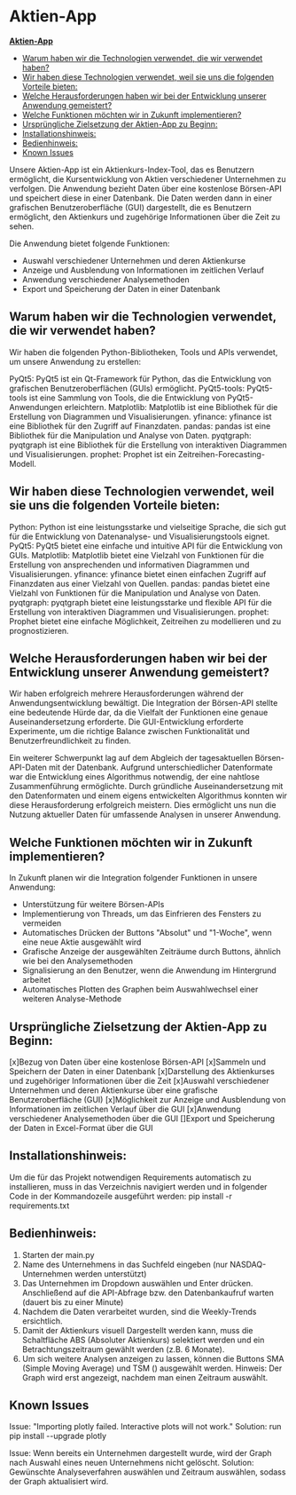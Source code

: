 # **Aktien-App**

[**Aktien-App**](#aktien-app)
  - [Warum haben wir die Technologien verwendet, die wir verwendet haben?](#warum-haben-wir-die-technologien-verwendet-die-wir-verwendet-haben)
  - [Wir haben diese Technologien verwendet, weil sie uns die folgenden Vorteile bieten:](#wir-haben-diese-technologien-verwendet-weil-sie-uns-die-folgenden-vorteile-bieten)
  - [Welche Herausforderungen haben wir bei der Entwicklung unserer Anwendung gemeistert?](#welche-herausforderungen-haben-wir-bei-der-entwicklung-unserer-anwendung-gemeistert)
  - [Welche Funktionen möchten wir in Zukunft implementieren?](#welche-funktionen-möchten-wir-in-zukunft-implementieren)
  - [Ursprüngliche Zielsetzung der Aktien-App zu Beginn:](#ursprüngliche-zielsetzung-der-aktien-app-zu-beginn)
  - [Installationshinweis:](#installationshinweis)
  - [Bedienhinweis:](#bedienhinweis)
  - [Known Issues](#known-issues)

Unsere Aktien-App ist ein Aktienkurs-Index-Tool, das es Benutzern ermöglicht, die Kursentwicklung von Aktien verschiedener Unternehmen zu verfolgen. Die Anwendung bezieht Daten über eine kostenlose Börsen-API und speichert diese in einer Datenbank. Die Daten werden dann in einer grafischen Benutzeroberfläche (GUI) dargestellt, die es Benutzern ermöglicht, den Aktienkurs und zugehörige Informationen über die Zeit zu sehen.

Die Anwendung bietet folgende Funktionen:

-   Auswahl verschiedener Unternehmen und deren Aktienkurse
-   Anzeige und Ausblendung von Informationen im zeitlichen Verlauf
-   Anwendung verschiedener Analysemethoden
-   Export und Speicherung der Daten in einer Datenbank

## Warum haben wir die Technologien verwendet, die wir verwendet haben?

Wir haben die folgenden Python-Bibliotheken, Tools und APIs verwendet, um unsere Anwendung zu erstellen:

PyQt5: PyQt5 ist ein Qt-Framework für Python, das die Entwicklung von grafischen Benutzeroberflächen (GUIs) ermöglicht.
PyQt5-tools: PyQt5-tools ist eine Sammlung von Tools, die die Entwicklung von PyQt5-Anwendungen erleichtern.
Matplotlib: Matplotlib ist eine Bibliothek für die Erstellung von Diagrammen und Visualisierungen.
yfinance: yfinance ist eine Bibliothek für den Zugriff auf Finanzdaten.
pandas: pandas ist eine Bibliothek für die Manipulation und Analyse von Daten.
pyqtgraph: pyqtgraph ist eine Bibliothek für die Erstellung von interaktiven Diagrammen und Visualisierungen.
prophet: Prophet ist ein Zeitreihen-Forecasting-Modell.

## Wir haben diese Technologien verwendet, weil sie uns die folgenden Vorteile bieten:

Python: Python ist eine leistungsstarke und vielseitige Sprache, die sich gut für die Entwicklung von Datenanalyse- und Visualisierungstools eignet.
PyQt5: PyQt5 bietet eine einfache und intuitive API für die Entwicklung von GUIs.
Matplotlib: Matplotlib bietet eine Vielzahl von Funktionen für die Erstellung von ansprechenden und informativen Diagrammen und Visualisierungen.
yfinance: yfinance bietet einen einfachen Zugriff auf Finanzdaten aus einer Vielzahl von Quellen.
pandas: pandas bietet eine Vielzahl von Funktionen für die Manipulation und Analyse von Daten.
pyqtgraph: pyqtgraph bietet eine leistungsstarke und flexible API für die Erstellung von interaktiven Diagrammen und Visualisierungen.
prophet: Prophet bietet eine einfache Möglichkeit, Zeitreihen zu modellieren und zu prognostizieren.

## Welche Herausforderungen haben wir bei der Entwicklung unserer Anwendung gemeistert?

Wir haben erfolgreich mehrere Herausforderungen während der Anwendungsentwicklung bewältigt. Die Integration der Börsen-API stellte eine bedeutende Hürde dar, da die Vielfalt der Funktionen eine genaue Auseinandersetzung erforderte. Die GUI-Entwicklung erforderte Experimente, um die richtige Balance zwischen Funktionalität und Benutzerfreundlichkeit zu finden.

Ein weiterer Schwerpunkt lag auf dem Abgleich der tagesaktuellen Börsen-API-Daten mit der Datenbank. Aufgrund unterschiedlicher Datenformate war die Entwicklung eines Algorithmus notwendig, der eine nahtlose Zusammenführung ermöglichte. Durch gründliche Auseinandersetzung mit den Datenformaten und einem eigens entwickelten Algorithmus konnten wir diese Herausforderung erfolgreich meistern. Dies ermöglicht uns nun die Nutzung aktueller Daten für umfassende Analysen in unserer Anwendung.

## Welche Funktionen möchten wir in Zukunft implementieren?

In Zukunft planen wir die Integration folgender Funktionen in unsere Anwendung:

-   Unterstützung für weitere Börsen-APIs
-   Implementierung von Threads, um das Einfrieren des Fensters zu vermeiden
-   Automatisches Drücken der Buttons "Absolut" und "1-Woche", wenn eine neue Aktie ausgewählt wird
-   Grafische Anzeige der ausgewählten Zeiträume durch Buttons, ähnlich wie bei den Analysemethoden
-   Signalisierung an den Benutzer, wenn die Anwendung im Hintergrund arbeitet
-   Automatisches Plotten des Graphen beim Auswahlwechsel einer weiteren Analyse-Methode


## Ursprüngliche Zielsetzung der Aktien-App zu Beginn:

[x]Bezug von Daten über eine kostenlose Börsen-API
[x]Sammeln und Speichern der Daten in einer Datenbank
[x]Darstellung des Aktienkurses und zugehöriger Informationen über die Zeit
[x]Auswahl verschiedener Unternehmen und deren Aktienkurse über eine grafische Benutzeroberfläche (GUI)
[x]Möglichkeit zur Anzeige und Ausblendung von Informationen im zeitlichen Verlauf über die GUI
[x]Anwendung verschiedener Analysemethoden über die GUI
[]Export und Speicherung der Daten in Excel-Format über die GUI

## Installationshinweis:
Um die für das Projekt notwendigen Requirements automatisch zu installieren, muss in das Verzeichnis navigiert werden und in folgender Code in der Kommandozeile ausgeführt werden: pip install -r requirements.txt

## Bedienhinweis:
1. Starten der main.py
2. Name des Unternehmens in das Suchfeld eingeben (nur NASDAQ-Unternehmen werden unterstützt)
3. Das Unternehmen im Dropdown auswählen und Enter drücken. Anschließend auf die API-Abfrage bzw. den Datenbankaufruf warten (dauert bis zu einer Minute)
4. Nachdem die Daten verarbeitet wurden, sind die Weekly-Trends ersichtlich.
5. Damit der Aktienkurs visuell Dargestellt werden kann, muss die Schaltfläche ABS (Absoluter Aktienkurs) selektiert werden und ein Betrachtungszeitraum gewählt werden (z.B. 6 Monate).
6. Um sich weitere Analysen anzeigen zu lassen, können die Buttons SMA (Simple Moving Average) und TSM () ausgewählt werden. Hinweis: Der Graph wird erst angezeigt, nachdem man einen Zeitraum auswählt.

## Known Issues
Issue: "Importing plotly failed. Interactive plots will not work."
Solution: run pip install --upgrade plotly

Issue: Wenn bereits ein Unternehmen dargestellt wurde, wird der Graph nach Auswahl eines neuen Unternehmens nicht gelöscht.
Solution: Gewünschte Analyseverfahren auswählen und Zeitraum auswählen, sodass der Graph aktualisiert wird.
